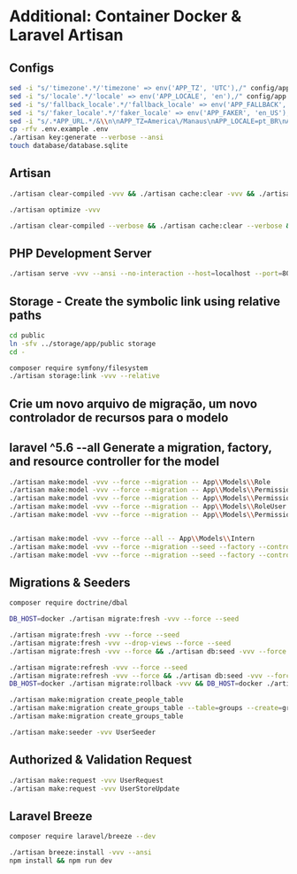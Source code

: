 # Additional: Container Docker & Laravel Artisan

## Configs

```bash
sed -i "s/'timezone'.*/'timezone' => env('APP_TZ', 'UTC'),/" config/app.php
sed -i "s/'locale'.*/'locale' => env('APP_LOCALE', 'en'),/" config/app.php
sed -i "s/'fallback_locale'.*/'fallback_locale' => env('APP_FALLBACK', 'en'),/" config/app.php
sed -i "s/'faker_locale'.*/'faker_locale' => env('APP_FAKER', 'en_US'),/" config/app.php
sed -i "s/.*APP_URL.*/&\\n\nAPP_TZ=America\/Manaus\nAPP_LOCALE=pt_BR\nAPP_FALLBACK=pt_BR\nAPP_FAKER=pt_BR/;s/mysql/pgsql/;s/3306/5432/;s/127.0.0.1/docker/" .env.example
cp -rfv .env.example .env
./artisan key:generate --verbose --ansi
touch database/database.sqlite
```

## Artisan

```bash
./artisan clear-compiled -vvv && ./artisan cache:clear -vvv && ./artisan config:clear -vvv && ./artisan event:clear -vvv && ./artisan optimize:clear -vvv && ./artisan route:clear -vvv && ./artisan view:clear -vvv

./artisan optimize -vvv

./artisan clear-compiled --verbose && ./artisan cache:clear --verbose && ./artisan config:clear --verbose && ./artisan route:clear --verbose && ./artisan view:clear --verbose && ./artisan serve --verbose --no-interaction --host=localhost --port=8081
```

## PHP Development Server

```bash
./artisan serve -vvv --ansi --no-interaction --host=localhost --port=8081
```

## Storage - Create the symbolic link using relative paths

```bash
cd public
ln -sfv ../storage/app/public storage
cd -

composer require symfony/filesystem
./artisan storage:link -vvv --relative
```

## Crie um novo arquivo de migração, um novo controlador de recursos para o modelo

## laravel ^5.6 --all Generate a migration, factory, and resource controller for the model

```bash
./artisan make:model -vvv --force --migration -- App\\Models\\Role
./artisan make:model -vvv --force --migration -- App\\Models\\Permission
./artisan make:model -vvv --force --migration -- App\\Models\\PermissionRole
./artisan make:model -vvv --force --migration -- App\\Models\\RoleUser
./artisan make:model -vvv --force --migration -- App\\Models\\PermissionUser


./artisan make:model -vvv --force --all -- App\\Models\\Intern
./artisan make:model -vvv --force --migration --seed --factory --controller --resource -- App\\Models\\Intern
./artisan make:model -vvv --force --migration --seed --factory --controller --api -- App\\Models\\Intern
```

## Migrations & Seeders

```bash
composer require doctrine/dbal

DB_HOST=docker ./artisan migrate:fresh -vvv --force --seed

./artisan migrate:fresh -vvv --force --seed
./artisan migrate:fresh -vvv --drop-views --force --seed
./artisan migrate:fresh -vvv --force && ./artisan db:seed -vvv --force

./artisan migrate:refresh -vvv --force --seed
./artisan migrate:refresh -vvv --force && ./artisan db:seed -vvv --force
DB_HOST=docker ./artisan migrate:rollback -vvv && DB_HOST=docker ./artisan migrate -vvv --pretend > .docker/mysql/mysql.sql

./artisan make:migration create_people_table
./artisan make:migration create_groups_table --table=groups --create=groups
./artisan make:migration create_groups_table

./artisan make:seeder -vvv UserSeeder
```

## Authorized & Validation Request

```bash
./artisan make:request -vvv UserRequest
./artisan make:request -vvv UserStoreUpdate
```

## Laravel Breeze

```bash
composer require laravel/breeze --dev

./artisan breeze:install -vvv --ansi
npm install && npm run dev
```
